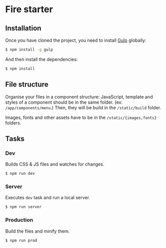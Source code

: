 # Fire starter

## Installation

Once you have cloned the project, you need to install
[Gulp](https://github.com/gulpjs/gulp/blob/master/docs/README.md) globally:

```bash
$ npm install -g gulp
```

And then install the dependencies:

```bash
$ npm install
```

## File structure

Organise your files in a component structure: JavaScript, template and styles
of a component should be in the same folder. (ex: `/app/components/menu`.)
Then, they will be build in the `/static/build` folder.

Images, fonts and other assets have to be in the `/static/{images,fonts}` folders.

## Tasks

### Dev

Builds CSS & JS files and watches for changes.

```bash
$ npm run dev
```

### Server

Executes `dev` task and run a local server.

```bash
$ npm run server
```

### Production

Build the files and minify them.

```bash
$ npm run prod
```
